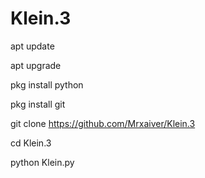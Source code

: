 # Klein.3
apt update

apt upgrade

pkg install python

pkg install git

git clone https://github.com/Mrxaiver/Klein.3

cd Klein.3

python Klein.py
